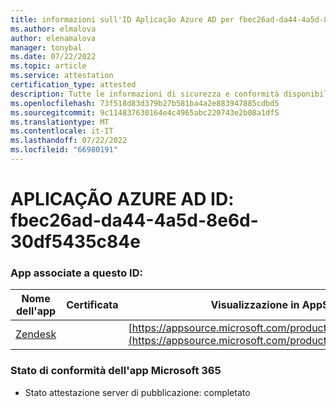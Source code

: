 ```yaml
---
title: informazioni sull'ID Aplicação Azure AD per fbec26ad-da44-4a5d-8e6d-30df5435c84e
ms.author: elmalova
author: elenamalova
manager: tonybal
ms.date: 07/22/2022
ms.topic: article
ms.service: attestation
certification_type: attested
description: Tutte le informazioni di sicurezza e conformità disponibili per fbec26ad-da44-4a5d-8e6d-30df5435c84e.
ms.openlocfilehash: 73f518d83d379b27b581ba4a2e883947885cdbd5
ms.sourcegitcommit: 9c114837630164e4c4965abc220743e2b08a1df5
ms.translationtype: MT
ms.contentlocale: it-IT
ms.lasthandoff: 07/22/2022
ms.locfileid: "66980191"
---
```

# <a name="azure-app-id-fbec26ad-da44-4a5d-8e6d-30df5435c84e"></a>APLICAÇÃO AZURE AD ID: fbec26ad-da44-4a5d-8e6d-30df5435c84e


### <a name="apps-associated-with-this-id"></a>App associate a questo ID:
| **Nome dell'app** | **Certificata** | **Visualizzazione in AppSource** |
|--------------|---------------|-----------------------|
| [Zendesk](../forward/WA200003782.md) |  | [https://appsource.microsoft.com/product/office/WA200003782](https://appsource.microsoft.com/product/office/WA200003782) |

### <a name="microsoft-365-app-compliance-status"></a>Stato di conformità dell'app Microsoft 365
- Stato attestazione server di pubblicazione: completato
